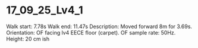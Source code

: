 # 17_09_25_Lv4_1

Walk start: 7.78s
Walk end: 11.47s
Description: Moved forward 8m for 3.69s. 
Orientation: OF facing lv4 EECE floor (carpet).
OF sample rate: 50Hz.
Height: 20 cm ish